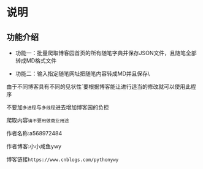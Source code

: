 # 说明
## 功能介绍
- 功能一：批量爬取博客园首页的所有随笔字典并保存JSON文件，且随笔全部转成MD格式文件

- 功能二：输入指定随笔网址把随笔内容转成MD并且保存\

由于不同博客具有不同的见状性`要根据博客能让进行适当的修改就可以使用此程序

不要加`多进程`与`多线程`进去增加博客园的负担

爬取内容`请不要用做商业用途`



作者名称:a568972484

作者博客:小小咸鱼ywy

博客链接`https://www.cnblogs.com/pythonywy`
